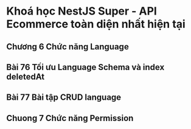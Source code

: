 # Khoá học NestJS Super - API Ecommerce toàn diện nhất hiện tại

## Chương 6 Chức năng Language

## Bài 76 Tối ưu Language Schema và index deletedAt

## Bài 77 Bài tập CRUD language

## Chuong 7 Chức năng Permission
